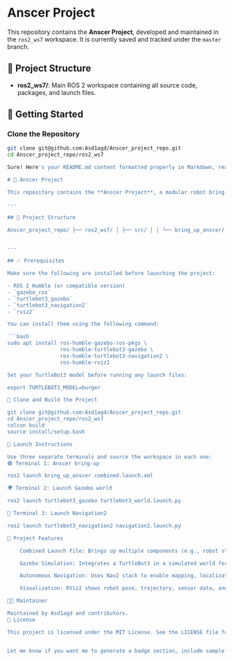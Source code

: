 # Anscer Project

This repository contains the **Anscer Project**, developed and maintained in the `ros2_ws7` workspace. It is currently saved and tracked under the `master` branch.

## 📁 Project Structure

- **ros2_ws7/**: Main ROS 2 workspace containing all source code, packages, and launch files.

## 🚀 Getting Started

### Clone the Repository
```bash
git clone git@github.com:Asd1agd/Anscer_project_repo.git
cd Anscer_project_repo/ros2_ws7

Sure! Here's your README.md content formatted properly in Markdown, ready to be copy-pasted into your README.md file:

# 🤖 Anscer Project

This repository contains the **Anscer Project**, a modular robot bring-up system built on ROS 2. It is designed to launch simulation and navigation environments using TurtleBot3 and Gazebo. The project is structured within the `ros2_ws7` workspace and developed under the `master` branch.

---

## 📁 Project Structure

Anscer_project_repo/ ├── ros2_ws7/ │ ├── src/ │ │ └── bring_up_anscer/ │ │ ├── launch/ │ │ │ └── combined.launch.xml │ │ ├── package.xml │ │ └── CMakeLists.txt │ └── install/ └── README.md


---

## ✅ Prerequisites

Make sure the following are installed before launching the project:

- ROS 2 Humble (or compatible version)
- `gazebo_ros`
- `turtlebot3_gazebo`
- `turtlebot3_navigation2`
- `rviz2`

You can install them using the following command:

```bash
sudo apt install ros-humble-gazebo-ros-pkgs \
                 ros-humble-turtlebot3-gazebo \
                 ros-humble-turtlebot3-navigation2 \
                 ros-humble-rviz2

Set your TurtleBot3 model before running any launch files:

export TURTLEBOT3_MODEL=burger

🔧 Clone and Build the Project

git clone git@github.com:Asd1agd/Anscer_project_repo.git
cd Anscer_project_repo/ros2_ws7
colcon build
source install/setup.bash

🚀 Launch Instructions

Use three separate terminals and source the workspace in each one:
🟢 Terminal 1: Anscer bring-up

ros2 launch bring_up_anscer combined.launch.xml

🌍 Terminal 2: Launch Gazebo world

ros2 launch turtlebot3_gazebo turtlebot3_world.launch.py

🧭 Terminal 3: Launch Navigation2

ros2 launch turtlebot3_navigation2 navigation2.launch.py

📌 Project Features

    Combined Launch File: Brings up multiple components (e.g., robot state publisher, sensors, nodes) in one go.

    Gazebo Simulation: Integrates a TurtleBot3 in a simulated world for testing and development.

    Autonomous Navigation: Uses Nav2 stack to enable mapping, localization, and path planning.

    Visualization: RViz2 shows robot pose, trajectory, sensor data, and maps in real-time.

👨‍💻 Maintainer

Maintained by Asd1agd and contributors.
📄 License

This project is licensed under the MIT License. See the LICENSE file for details.


Let me know if you want me to generate a badge section, include sample images/gifs, or auto-generate a `LICENSE` file too!


